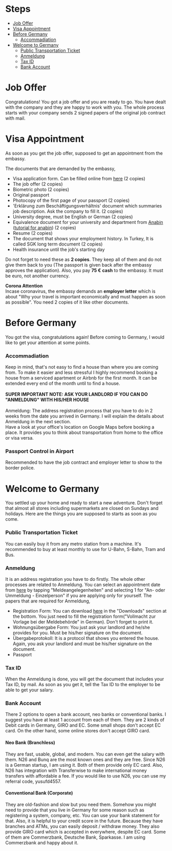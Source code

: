 # Steps
- [Job Offer](#job-offer)
- [Visa Appointment](#visa-appointment)
- [Before Germany](#before-germany)
  - [Accommadiation](#accommadiation)
- [Welcome to Germany](#welcome-to-germany)
  - [Public Transportation Ticket](#public-transportation-ticket)
  - [Anmeldung](#anmeldung)
  - [Tax ID](#tax-id)
  - [Bank Account](#bank-account)

# Job Offer
Congratulations! You got a job offer and you are ready to go. You have dealt with the company and they are happy to work with you. 
The whole process starts with your company sends 2 signed papers of the original job contract with mail.

# Visa Appointment
As soon as you get the job offer, supposed to get an appointment from the embassy.

The documents that are demanded by the embassy,
- Visa application form. Can be filled online from [here](https://videx-national.diplo.de/videx/visum-erfassung/#/videx-langfristiger-aufenthalt) (2 copies)
- The job offer (2 copies)
- Biometric photo (2 copies)
- Original passport
- Photocopy of the first page of your passport (2 copies)
- 'Erklärung zum Beschäftigungsverhältnis' document which summaries job description. Ask the company to fill it. (2 copies)
- University degree, must be English or German (2 copies)
- Equivalence document for your university and department from [Anabin](https://anabin.kmk.org/anabin.html) ([tutorial for anabin](https://www.nomadenberlin.com/blog/anabin)) (2 copies)
- Resume (2 copies)
- The document that shows your employment history. In Turkey, It is called SGK long term document (2 copies)
- Health insurance until the job's starting day

Do not forget to need these as **2 copies**. They keep all of them and do not give them back to you (The passport is given back after the embassy approves the application). Also, you pay **75 €** **cash** to the embassy. It must be euro, not another currency.

**Corona Attention**<br/>
Incase coronavirus, the embassy demands an **employer letter** which is about "Why your travel is important economically and must happen as soon as possible". You need 2 copies of it like other documents.

# Before Germany
You got the visa, congratulations again! Before coming to Germany, I would like to get your attention at some points.

### Accommadiation
  Keep in mind, that's not easy to find a house than where you are coming from. To make it easier and less stressful I highly recommend booking a house from a serviced apartment or Airbnb for the first month. It can be extended every end of the month until to find a house. 
  <br/><br/>**SUPER IMPORTANT NOTE: ASK YOUR LANDLORD IF YOU CAN DO "ANMELDUNG" WITH HIS/HER HOUSE**<br/><br/>
  Anmeldung: The address registration process that you have to do in 2 weeks from the date you arrived in Germany. I will explain the details about Anmeldung in the next section.
  <br/>Have a look at your office's location on Google Maps before booking a place. It provides you to think about transportation from home to the office or visa versa.
  
### Passport Control in Airport
  Recommended to have the job contract and employer letter to show to the border police.

# Welcome to Germany
You settled up your home and ready to start a new adventure. Don't forget that almost all stores including supermarkets are closed on Sundays and holidays. Here are the things you are supposed to starts as soon as you come.
### Public Transportation Ticket
  You can easily buy it from any metro station from a machine. It's recommended to buy at least monthly to use for U-Bahn, S-Bahn, Tram and Bus.
### Anmeldung
  It is an address registration you have to do firstly. The whole other processes are related to Anmeldung. You can select an appointment date from [here](https://www.muenchen.de/rathaus/terminvereinbarung_bb.html) by tapping "Meldeangelegenheiten" and selecting 1 for "An- oder Ummeldung - Einzelperson" if you are applying only for yourself.
  The papers that are required for Anmeldung,
  - Registration Form: You can download [here](https://www.muenchen.de/rathaus/home_en/Department-of-Public-Order/Registration-Deregistration.html) in the "Downloads" section at the bottom. You just need to fill the registration form("Vollmacht zur Vorlage bei der Meldebehörde" in German). Don't forget to print it.
  - Wohnungsübergabe Form: You just ask your landlord and he/she provides for you. Must be his/her signature on the document.
  - Übergabeprotokoll: It is a protocol that shows you entered the house. Again, you ask your landlord and must be his/her signature on the document.
  - Passport
### Tax ID
  When the Anmeldung is done, you will get the document that includes your Tax ID, by mail. As soon as you get it, tell the Tax ID to the employer to be able to get your salary.
### Bank Account
There 2 options to open a bank account, neo banks or conventional banks. I suggest you have at least 1 account from each of them. They are 2 kinds of Debit cards in Germany, GIRO and EC. Some small shops don't accept EC card. On the other hand, some online stores don't accept GIRO card.
#### Neo Bank (Branchless)
They are fast, usable, global, and modern. You can even get the salary with them. N26 and Bunq are the most known ones and they are free. Since N26 is a German startup, I am using it. Both of them provide only EC card. Also, N26 has integration with Transferwise to make international money transfers with affordable a fee. If you would like to use N26, you can use my referral code, yusufd4557.
#### Conventional Bank (Corporate)
They are old-fashion and slow but you need them. Somehow you might need to provide that you live in Germany for some reason such as registering a system, company, etc. You can use your bank statement for that. Also, it is helpful to your credit score in the future. Because they have branches and ATMs, you can easily deposit / withdraw money. They also provide GIRO card which is accepted in everywhere, despite EC card. Some of them are Commerzbank, Deutsche Bank, Sparkasse. I am using Commerzbank and happy about it.
